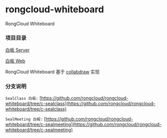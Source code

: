 # rongcloud-whiteboard

RongCloud Whiteboard

### 项目目录

[白板 Server](./server)

[白板 Web](./web)

RongCloud Whiteboard 基于 [collabdraw](https://github.com/anandtrex/collabdraw) 实现

### 分支说明

`SealClass 白板:` [https://github.com/rongcloud/rongcloud-whiteboard/tree/c-sealclass](https://github.com/rongcloud/rongcloud-whiteboard/tree/c-sealclass)

`SealMeeting 白板:` [https://github.com/rongcloud/rongcloud-whiteboard/tree/c-sealmeeting](https://github.com/rongcloud/rongcloud-whiteboard/tree/c-sealmeeting)

